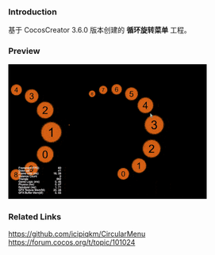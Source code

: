 ### Introduction
基于 CocosCreator 3.6.0 版本创建的 **循环旋转菜单** 工程。

### Preview
![image](../../../gif/202201/2022012053.gif)

### Related Links
https://github.com/icipiqkm/CircularMenu    
https://forum.cocos.org/t/topic/101024